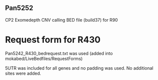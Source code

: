 ## Pan5252

CP2 Exomedepth CNV calling BED file (build37) for R90

# Request form for R430
Pan5242_R430_bedrequest.txt was used  (added into mokabed/LiveBedfiles/RequestForms)

5UTR was included for all genes and no padding was used. No additional sites were added. 
